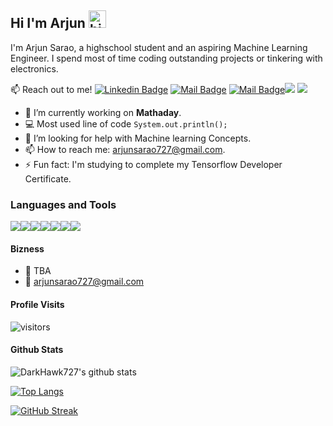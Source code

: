 ## Hi I'm Arjun <img src="https://user-images.githubusercontent.com/1303154/88677602-1635ba80-d120-11ea-84d8-d263ba5fc3c0.gif" width="28px" alt="hi">

I'm Arjun Sarao, a highschool student and an aspiring Machine Learning Engineer. I spend most of time coding outstanding projects or tinkering with electronics.

:mailbox: Reach out to me!
[![Linkedin Badge](https://img.shields.io/badge/-Arjun-0e76a8?style=flat&labelColor=0e76a8&logo=linkedin&logoColor=white)](https://ca.linkedin.com/in/arjun-sarao-bb555b1b4/) [![Mail Badge](https://img.shields.io/badge/-@arjun_sarao-e84393?style=flat&labelColor=e84393&logo=instagram&logoColor=white)](https://instagram.com/arjun_sarao) [![Mail Badge](https://img.shields.io/badge/-arjunsarao727-c0392b?style=flat&labelColor=c0392b&logo=gmail&logoColor=white)](mailto:arjunsarao727@gmail.com)[![](https://img.shields.io/badge/-Devpost-003e54?style=flat-square&logo=Devpost&logoColor=fff)](https://devpost.com/arjunsarao727)
[![](https://img.shields.io/badge/-DM::OJ-ffde05?style=flat-square)](https://dmoj.ca/user/arjunsarao727)


- 🔭 I’m currently working on **Mathaday**.
- :computer: Most used line of code `System.out.println();`
- 🤔 I’m looking for help with Machine learning Concepts.
- 📫 How to reach me: arjunsarao727@gmail.com.
- ⚡ Fun fact: I'm studying to complete my Tensorflow Developer Certificate.

### Languages and Tools
<img src="https://img.shields.io/badge/python%20-%2314354C.svg?&style=for-the-badge&logo=python&logoColor=white"/><img src="https://img.shields.io/badge/java-%23ED8B00.svg?&style=for-the-badge&logo=java&logoColor=white"/><img src="https://img.shields.io/badge/Flutter%20-%2302569B.svg?&style=for-the-badge&logo=Flutter&logoColor=white" /><img src="https://img.shields.io/badge/c++%20-%2300599C.svg?&style=for-the-badge&logo=c%2B%2B&ogoColor=white"/><img src="https://img.shields.io/badge/-Arduino-00979D?style=for-the-badge&logo=Arduino&logoColor=white"/><img src="https://img.shields.io/badge/TensorFlow%20-%23FF6F00.svg?&style=for-the-badge&logo=TensorFlow&logoColor=white" /><img src="https://img.shields.io/badge/latex%20-%23008080.svg?&style=for-the-badge&logo=latex&logoColor=white"/>

#### Bizness
- :paperclip: TBA
- :email: arjunsarao727@gmail.com


#### Profile Visits 

![visitors](https://visitor-badge.glitch.me/badge?page_id=DarkHawk727.DarkHawk727)

#### Github Stats

![DarkHawk727's github stats](https://github-readme-stats.vercel.app/api?username=darkhawk727&count_private=true&theme=tokyonight&hide=contribs,prs)

[![Top Langs](https://github-readme-stats.vercel.app/api/top-langs/?username=darkhawk727&&count_private=true&theme=tokyonight)](https://github.com/DarkHawk727/github-readme-stats)

[![GitHub Streak](https://github-readme-streak-stats.herokuapp.com?user=DarkHawk727&theme=tokyonight&hide_border=true)](https://git.io/streak-stats)
